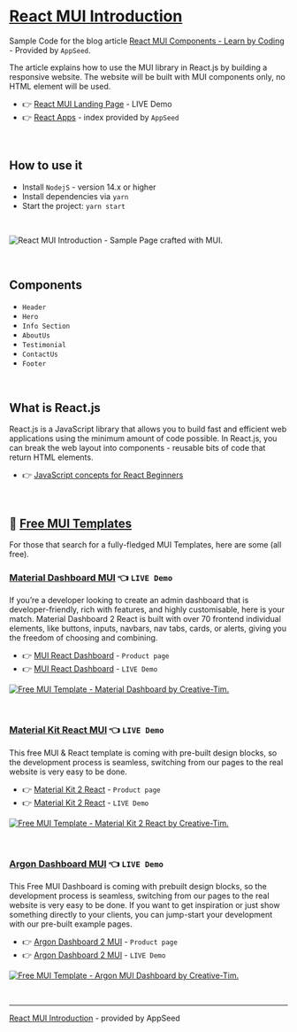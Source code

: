 # [React MUI Introduction](https://blog.appseed.us/mui-react-coding-landing-page/)

Sample Code for the blog article [React MUI Components - Learn by Coding](https://blog.appseed.us/mui-react-coding-landing-page/) - Provided by `AppSeed`.

The article explains how to use the MUI library in React.js by building a responsive website. The website will be built with MUI components only, no HTML element will be used.

- 👉 [React MUI Landing Page](https://react-mui-landing-page.appseed-srv1.com/) - LIVE Demo
- 👉 [React Apps](https://appseed.us/apps/react) - index provided by `AppSeed`

<br />

## How to use it 

- Install `NodejS` - version 14.x or higher 
- Install dependencies via `yarn`
- Start the project: `yarn start` 

<br />

![React MUI Introduction - Sample Page crafted with MUI.](https://user-images.githubusercontent.com/51070104/163208108-81305831-7bee-4cdf-ba44-6382c31e58a6.gif)

<br />

## Components

- `Header` 
- `Hero`
- `Info Section`
- `AboutUs`
- `Testimonial`
- `ContactUs`
- `Footer`   

<br />

## What is React.js

React.js is a JavaScript library that allows you to build fast and efficient web applications using the minimum amount of code possible. In React.js, you can break the web layout into components - reusable bits of code that return HTML elements. 

- 👉 [JavaScript concepts for React Beginners](https://blog.appseed.us/10-javascript-concepts-for-react-beginners/)

<br />

## 🚀 [Free MUI Templates](https://www.admin-dashboards.com/react-mui-template-open-source/)  

For those that search for a fully-fledged MUI Templates, here are some (all free). 

### [Material Dashboard MUI](https://demos.creative-tim.com/material-dashboard-react/#/dashboard?AFFILIATE=128200) 👈 `LIVE Demo`

If you’re a developer looking to create an admin dashboard that is developer-friendly, rich with features, and highly customisable, here is your match. Material Dashboard 2 React is built with over 70 frontend individual elements, like buttons, inputs, navbars, nav tabs, cards, or alerts, giving you the freedom of choosing and combining.

- 👉 [MUI React Dashboard](https://www.creative-tim.com/product/material-dashboard-react?AFFILIATE=128200) - `Product page`
- 👉 [MUI React Dashboard](https://demos.creative-tim.com/material-dashboard-react/#/dashboard?AFFILIATE=128200) - `LIVE Demo`

[![Free MUI Template - Material Dashboard by Creative-Tim.](https://user-images.githubusercontent.com/51070104/222799990-38749aaa-ed0f-428f-96e4-c722fff76795.png)](https://www.creative-tim.com/product/material-dashboard-react?AFFILIATE=128200)

<br />

### [Material Kit React MUI](https://demos.creative-tim.com/material-kit-react/#/presentation?AFFILIATE=128200) 👈 `LIVE Demo`

This free MUI & React template is coming with pre-built design blocks, so the development process is seamless, switching from our pages to the real website is very easy to be done.

- 👉 [Material Kit 2 React](https://www.creative-tim.com/product/material-kit-react?AFFILIATE=128200) - `Product page`
- 👉 [Material Kit 2 React](https://demos.creative-tim.com/material-kit-react/#/presentation?AFFILIATE=128200) - `LIVE Demo`

[![Free MUI Template - Material Kit 2 React by Creative-Tim.](https://user-images.githubusercontent.com/51070104/222800859-d24edd3f-6176-4502-adb7-b989bb9527b9.png)](https://www.creative-tim.com/product/material-kit-react?AFFILIATE=128200)

<br />

### [Argon Dashboard MUI](https://demos.creative-tim.com/argon-dashboard-material-ui/#/dashboard?AFFILIATE=128200) 👈 `LIVE Demo`

This Free MUI Dashboard is coming with prebuilt design blocks, so the development process is seamless, switching from our pages to the real website is very easy to be done. If you want to get inspiration or just show something directly to your clients, you can jump-start your development with our pre-built example pages.

- 👉 [Argon Dashboard 2 MUI](https://www.creative-tim.com/product/argon-dashboard-material-ui?AFFILIATE=128200) - `Product page`
- 👉 [Argon Dashboard 2 MUI](https://demos.creative-tim.com/argon-dashboard-material-ui/#/dashboard?AFFILIATE=128200) - `LIVE Demo`

[![Free MUI Template - Argon MUI Dashboard by Creative-Tim.](https://user-images.githubusercontent.com/51070104/222801354-50a3468d-20dc-4cea-a61b-d91aee276834.png)](https://www.creative-tim.com/product/argon-dashboard-material-ui?AFFILIATE=128200)

<br />

--- 
[React MUI Introduction](https://blog.appseed.us/mui-react-coding-landing-page/) - provided by AppSeed 
